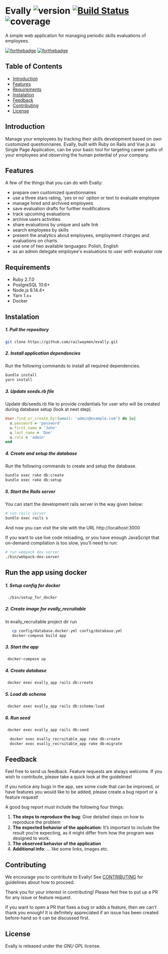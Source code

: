 # Evally ![version](https://img.shields.io/badge/version-0.5-blue) [![Build Status](https://travis-ci.com/railwaymen/evally.svg?branch=master)](https://travis-ci.com/railwaymen/evally) ![coverage](https://img.shields.io/badge/coverage-100%25-success)
A simple web application for managing periodic skills evaluations of employees.

[![forthebadge](http://forthebadge.com/images/badges/made-with-ruby.svg)](http://forthebadge.com) [![forthebadge](http://forthebadge.com/images/badges/made-with-vue.svg)](http://forthebadge.com)

## Table of Contents
- [Introduction](#introduction)
- [Features](#features)
- [Requirements](#requirements)
- [Instalation](#instalation)
- [Feedback](#feedback)
- [Contributing](#contributing)
- [License](#license)

## Introduction

Manage your employees by tracking their skills development based on own customized questionnaires. Evally, built with Ruby on Rails and Vue.js as Single Page Application, can be your basic tool for targeting career paths of your employees and observing the human potential of your company.

## Features

A few of the things that you can do with Evally:
- prepare own customized questionnaires
- use a three stars rating, 'yes or no' option or text to evaluate employee
- manage hired and archived employees
- save evaluation drafts for further modifications
- track upcoming evaluations
- archive users activities
- share evaluations by unique and safe link
- search employees by skills
- present the analytics about employees, employment changes and evaluations on charts
- use one of two available languages: Polish, English
- as an admin delegate employee's evaluations to user with evaluator role

## Requirements

- Ruby 2.7.0
- PostgreSQL 10.6+
- Node.js 6.14.4+
- Yarn 1.x+
- Docker

## Instalation

##### 1. Pull the repository

```bash
git clone https://github.com/railwaymen/evally.git
```

##### 2. Install application dependencies

Run the following commands to install all required dependencies.

```bash
bundle install
yarn install
```


##### 3. Update seeds.rb file

Update db/seeds.rb file to provide credentials for user who will be created during database setup (look at next step).

```ruby
User.find_or_create_by!(email: 'admin@example.com') do |u|
  u.password = 'password'
  u.first_name = 'John'
  u.last_name = 'Doe'
  u.role = 'admin'
end
```

##### 4. Create and setup the database

Run the following commands to create and setup the database.

```bash
bundle exec rake db:create
bundle exec rake db:setup
```

##### 5. Start the Rails server

You can start the development rails server in the way given below:

```bash
# run rails server
bundle exec rails s
```

And now you can visit the site with the URL http://localhost:3000

If you want to use live code reloading, or you have enough JavaScript that on-demand compilation is too slow, you'll need to run:

```bash
# run webpack dev server
./bin/webpack-dev-server
```

## Run the app using docker

##### 1. Setup config for docker
```bash
 ./bin/setup_for_docker
```
##### 2. Create image for evally_recruitable

In evally_recruitable project dir run
```bash
   cp config/database.docker.yml config/database.yml
   docker-compose build app
```

##### 3. Start the app
```bash
 docker-compose up
```

##### 4. Create database

```bash
 docker exec evally_app rails db:create
```

 ##### 5. Load db schema

```bash
 docker exec evally_app rails db:schema:load
 ```

 ##### 6. Run seed

```bash
 docker exec evally_app rails db:seed
```

```bash
  docker exec evally_recruitable_app rake db:create
  docker exec evally_recruitable_app rake db:migrate
```

## Feedback

Feel free to send us feedback. Feature requests are always welcome. If you wish to contribute, please take a quick look at the guidelines!

If you notice any bugs in the app, see some code that can be improved, or have features you would like to be added, please create a bug report or a feature request!

A good bug report must include the following four things:

1. **The steps to reproduce the bug**: Give detailed steps on how to reproduce the problem
2. **The expected behavior of the application**: It’s important to include the result you’re expecting, as it might differ from how the program was designed to work.
3. **The observed behavior of the application**
4. **Additional info**: ... like some links, images etc.

## Contributing

We encourage you to contribute to Evally! See [CONTRIBUTING](CONTRIBUTING.md) for guidelines about how to proceed.

Thank you for your interest in contributing! Please feel free to put up a PR for any issue or feature request.

If you want to open a PR that fixes a bug or adds a feature, then we can't thank you enough! It is definitely appreciated if an issue has been created before-hand so it can be discussed first.

## License

Evally is released under the *GNU GPL* license.
